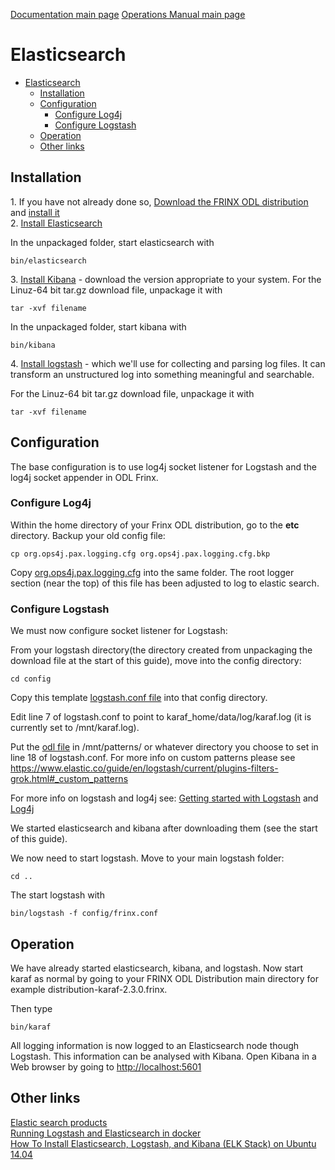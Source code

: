 [Documentation main page](https://frinxio.github.io/Frinx-docs/)
[Operations Manual main page](https://frinxio.github.io/Frinx-docs/FRINX_ODL_Distribution/Boron/operations_manual.html)
# Elasticsearch

<!-- TOC -->

- [Elasticsearch](#elasticsearch)
    - [Installation](#installation)
    - [Configuration](#configuration)
        - [Configure Log4j](#configure-log4j)
        - [Configure Logstash](#configure-logstash)
    - [Operation](#operation)
    - [Other links](#other-links)

## Installation

1\. If you have not already done so, [Download the FRINX ODL distribution][1] and [install it][2]  
2\. [Install Elasticsearch][3]

In the unpackaged folder, start elasticsearch with

    bin/elasticsearch


3\. [Install Kibana][4] - download the version appropriate to your system. For the Linuz-64 bit tar.gz download file, unpackage it with

    tar -xvf filename


In the unpackaged folder, start kibana with

    bin/kibana


4\. [Install logstash][5] - which we'll use for collecting and parsing log files. It can transform an unstructured log into something meaningful and searchable.

For the Linuz-64 bit tar.gz download file, unpackage it with

    tar -xvf filename


## Configuration

The base configuration is to use log4j socket listener for Logstash and the log4j socket appender in ODL Frinx.

### Configure Log4j
Within the home directory of your Frinx ODL distribution, go to the **etc** directory.
Backup your old config file:  

    cp org.ops4j.pax.logging.cfg org.ops4j.pax.logging.cfg.bkp

Copy [org.ops4j.pax.logging.cfg](org.ops4j.pax.logging.cfg) into the same folder. The root logger section (near the top) of this file has been adjusted to log to elastic search.

### Configure Logstash
We must now configure socket listener for Logstash:

From your logstash directory(the directory created from unpackaging the download file at the start of this guide), move into the config directory:

    cd config

Copy this template [logstash.conf file](logstash.conf) into that config directory.

Edit line 7 of logstash.conf to point to karaf_home/data/log/karaf.log (it is currently set to /mnt/karaf.log). 

Put the [odl file](odl) in /mnt/patterns/ or whatever directory you choose to set in line 18 of logstash.conf. For more info on custom patterns please see <https://www.elastic.co/guide/en/logstash/current/plugins-filters-grok.html#_custom_patterns>

For more info on logstash and log4j see: [Getting started with Logstash][6] and [Log4j][7]

We started elasticsearch and kibana after downloading them (see the start of this guide).

We now need to start logstash. Move to your main logstash folder:

    cd ..


The start logstash with

    bin/logstash -f config/frinx.conf


## Operation

We have already started elasticsearch, kibana, and logstash. Now start karaf as normal by going to your FRINX ODL Distribution main directory for example distribution-karaf-2.3.0.frinx.

Then type

    bin/karaf


All logging information is now logged to an Elasticsearch node though Logstash. This information can be analysed with Kibana. Open Kibana in a Web browser by going to <http://localhost:5601>

## Other links   
[Elastic search products][8]  
[Running Logstash and Elasticsearch in docker][9]  
[How To Install Elasticsearch, Logstash, and Kibana (ELK Stack) on Ubuntu 14.04][10]

 [1]: https://frinx.io//downloads/ "FRINX distribution"
 [2]: running-frinx-odl-initial.md
 [3]: https://www.elastic.co/guide/en/elasticsearch/reference/current/install-elasticsearch.html
 [4]: https://www.elastic.co/downloads/kibana
 [5]: https://www.elastic.co/downloads/logstash
 [6]: https://www.elastic.co/guide/en/logstash/current/getting-started-with-logstash.html "Getting started with Logstash"
 [7]: https://www.elastic.co/guide/en/logstash/current/plugins-inputs-log4j.html "Log4j"
 [8]: https://www.elastic.co/products "Elastic search products"
 [9]: https://www.elastic.co/guide/en/logstash/current/docker.html "Running Logstash and Elastic Search in Docker"
 [10]: https://www.digitalocean.com/community/tutorials/how-to-install-elasticsearch-logstash-and-kibana-elk-stack-on-ubuntu-14-04 "How To Install Elasticsearch, Logstash, and Kibana (ELK Stack) on Ubuntu 14.04"
